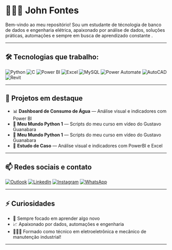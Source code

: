 # 👨🏽‍💻 John Fontes

Bem-vindo ao meu repositório! Sou um estudante de técnologia de banco de dados e engenharia elétrica, apaixonado por análise de dados, soluções práticas, automações e sempre em busca de aprendizado constante .

---

## 🛠️ Tecnologias que trabalho:

![Python](https://img.shields.io/badge/Python-3776AB?style=for-the-badge&logo=python&logoColor=white)
![C](https://img.shields.io/badge/C-00599C?style=for-the-badge&logo=c&logoColor=white)
![Power BI](https://img.shields.io/badge/Power%20BI-F2C811?style=for-the-badge&logo=powerbi&logoColor=black)
![Excel](https://img.shields.io/badge/Microsoft%20Excel-217346?style=for-the-badge&logo=microsoft-excel&logoColor=white)
![MySQL](https://img.shields.io/badge/MySQL-005C84?style=for-the-badge&logo=mysql&logoColor=white)
![Power Automate](https://img.shields.io/badge/Power%20Automate-0066FF?style=for-the-badge&logo=microsoft-power-automate&logoColor=white)
![AutoCAD](https://img.shields.io/badge/AutoCAD-E60000?style=for-the-badge&logo=autodesk&logoColor=white)
![Revit](https://img.shields.io/badge/Revit-0C76AB?style=for-the-badge&logo=autodesk&logoColor=white)

---

## 📂 Projetos em destaque

- 📊 **Dashboard de Consumo de Água** — Análise visual e indicadores com Power BI
- 🤖 **Meu Mundo Python 1** — Scripts do meu curso em vídeo do Gustavo Guanabara
- 🤖 **Meu Mundo Python 1** — Scripts do meu curso em vídeo do Gustavo Guanabara
- 🤖 **Estudo de Caso** — Análise visual e indicadores com PowerBI e Excel

---

## 📫 Redes sociais e contato

[![Outlook](https://img.shields.io/badge/E--mail-0078D4?style=for-the-badge&logo=microsoft-outlook&logoColor=white)](mailto:johnmoreira2003@outlook.com.br)
[![LinkedIn](https://img.shields.io/badge/LinkedIn-0A66C2?style=for-the-badge&logo=linkedin&logoColor=white)](https://www.linkedin.com/in/john--moreira)
[![Instagram](https://img.shields.io/badge/Instagram-E4405F?style=for-the-badge&logo=instagram&logoColor=white)](https://www.instagram.com/john__moreira)
[![WhatsApp](https://img.shields.io/badge/WhatsApp-25D366?style=for-the-badge&logo=whatsapp&logoColor=white)](https://wa.me/5511954627260)

---

## ⚡ Curiosidades

- 🎯 Sempre focado em aprender algo novo  
- 📈 Apaixonado por dados, automações e engenharia
- 👨🏽‍🎓 Formado como técnico em eletroeletrônica e mecânico de manutenção industrial!

---

